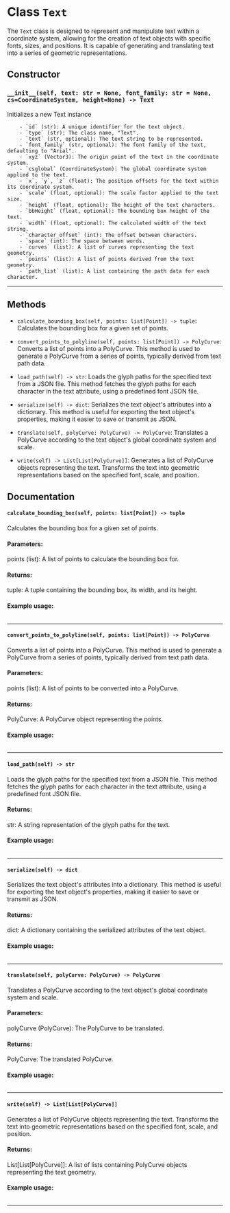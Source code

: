 # Class `Text`
The `Text` class is designed to represent and manipulate text within a coordinate system, allowing for the creation of text objects with specific fonts, sizes, and positions. It is capable of generating and translating text into a series of geometric representations.

## Constructor

### `__init__(self, text: str = None, font_family: str = None, cs=CoordinateSystem, height=None) -> Text`
Initializes a new Text instance
        
        - `id` (str): A unique identifier for the text object.
        - `type` (str): The class name, "Text".
        - `text` (str, optional): The text string to be represented.
        - `font_family` (str, optional): The font family of the text, defaulting to "Arial".
        - `xyz` (Vector3): The origin point of the text in the coordinate system.
        - `csglobal` (CoordinateSystem): The global coordinate system applied to the text.
        - `x`, `y`, `z` (float): The position offsets for the text within its coordinate system.
        - `scale` (float, optional): The scale factor applied to the text size.
        - `height` (float, optional): The height of the text characters.
        - `bbHeight` (float, optional): The bounding box height of the text.
        - `width` (float, optional): The calculated width of the text string.
        - `character_offset` (int): The offset between characters.
        - `space` (int): The space between words.
        - `curves` (list): A list of curves representing the text geometry.
        - `points` (list): A list of points derived from the text geometry.
        - `path_list` (list): A list containing the path data for each character.
        

---


## Methods

- `calculate_bounding_box(self, points: list[Point]) -> tuple`: Calculates the bounding box for a given set of points.

        

- `convert_points_to_polyline(self, points: list[Point]) -> PolyCurve`: Converts a list of points into a PolyCurve.
        This method is used to generate a PolyCurve from a series of points, typically derived from text path data.

        

- `load_path(self) -> str`: Loads the glyph paths for the specified text from a JSON file.
        This method fetches the glyph paths for each character in the text attribute, using a predefined font JSON file.

        

- `serialize(self) -> dict`: Serializes the text object's attributes into a dictionary.
        This method is useful for exporting the text object's properties, making it easier to save or transmit as JSON.

        

- `translate(self, polyCurve: PolyCurve) -> PolyCurve`: Translates a PolyCurve according to the text object's global coordinate system and scale.

        

- `write(self) -> List[List[PolyCurve]]`: Generates a list of PolyCurve objects representing the text.
        Transforms the text into geometric representations based on the specified font, scale, and position.

        


## Documentation

#### `calculate_bounding_box(self, points: list[Point]) -> tuple`

Calculates the bounding box for a given set of points.

#### Parameters:
points (list): A list of points to calculate the bounding box for.

#### Returns:
tuple: A tuple containing the bounding box, its width, and its height.

#### Example usage:
```python

```


---

#### `convert_points_to_polyline(self, points: list[Point]) -> PolyCurve`

Converts a list of points into a PolyCurve.
This method is used to generate a PolyCurve from a series of points, typically derived from text path data.

#### Parameters:
points (list): A list of points to be converted into a PolyCurve.

#### Returns:
PolyCurve: A PolyCurve object representing the points.

#### Example usage:
```python

```


---

#### `load_path(self) -> str`

Loads the glyph paths for the specified text from a JSON file.
This method fetches the glyph paths for each character in the text attribute, using a predefined font JSON file.

#### Returns:
str: A string representation of the glyph paths for the text.

#### Example usage:
```python

```


---

#### `serialize(self) -> dict`

Serializes the text object's attributes into a dictionary.
This method is useful for exporting the text object's properties, making it easier to save or transmit as JSON.

#### Returns:
dict: A dictionary containing the serialized attributes of the text object.

#### Example usage:
```python

```


---

#### `translate(self, polyCurve: PolyCurve) -> PolyCurve`

Translates a PolyCurve according to the text object's global coordinate system and scale.

#### Parameters:
polyCurve (PolyCurve): The PolyCurve to be translated.

#### Returns:
PolyCurve: The translated PolyCurve.

#### Example usage:
```python

```


---

#### `write(self) -> List[List[PolyCurve]]`

Generates a list of PolyCurve objects representing the text.
Transforms the text into geometric representations based on the specified font, scale, and position.

#### Returns:
List[List[PolyCurve]]: A list of lists containing PolyCurve objects representing the text geometry.

#### Example usage:
```python

```


---


